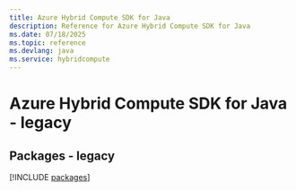```yaml
---
title: Azure Hybrid Compute SDK for Java
description: Reference for Azure Hybrid Compute SDK for Java
ms.date: 07/18/2025
ms.topic: reference
ms.devlang: java
ms.service: hybridcompute
---
```

# Azure Hybrid Compute SDK for Java - legacy
## Packages - legacy
[!INCLUDE [packages](hybrid-compute-index.md)]